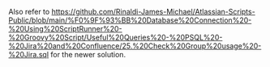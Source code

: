 Also refer to https://github.com/Rinaldi-James-Michael/Atlassian-Scripts-Public/blob/main/%F0%9F%93%BB%20Database%20Connection%20-%20Using%20ScriptRunner%20-%20Groovy%20Script/Useful%20Queries%20-%20PSQL%20-%20Jira%20and%20Confluence/25.%20Check%20Group%20usage%20-%20Jira.sql
for the newer solution.
